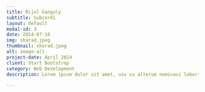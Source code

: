 ```yaml
---
title: Rijul Ganguly
subtitle: Subcordi
layout: default
modal-id: 3
date: 2014-07-16
img: sharad.jpeg
thumbnail: sharad.jpeg
alt: image-alt
project-date: April 2014
client: Start Bootstrap
category: Web Development
description: Lorem ipsum dolor sit amet, usu cu alterum nominavi lobortis. At duo novum diceret. Tantas apeirian vix et, usu sanctus postulant inciderint ut, populo diceret necessitatibus in vim. Cu eum dicam feugiat noluisse.

---
```

